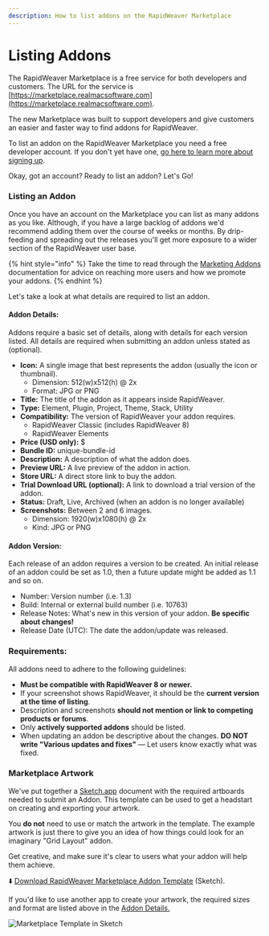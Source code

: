 ```yaml
---
description: How to list addons on the RapidWeaver Marketplace
---
```


# Listing Addons

The RapidWeaver Marketplace is a free service for both developers and customers. The URL for the service is [https://marketplace.realmacsoftware.com](https://marketplace.realmacsoftware.com).

The new Marketplace was built to support developers and give customers an easier and faster way to find addons for RapidWeaver.

To list an addon on the RapidWeaver Marketplace you need a free developer account. If you don't yet have one, [go here to learn more about signing up](developer-account.md).

Okay, got an account? Ready to list an addon? Let's Go!

### Listing an Addon

Once you have an account on the Marketplace you can list as many addons as you like. Although, if you have a large backlog of addons we'd recommend adding them over the course of weeks or months. By drip-feeding and spreading out the releases you'll get more exposure to a wider section of the RapidWeaver user base.&#x20;

{% hint style="info" %}
Take the time to read through the [Marketing Addons](marketing-addons.md) documentation for advice on reaching more users and how we promote your addons.
{% endhint %}

Let's take a look at what details are required to list an addon.

#### Addon Details:

Addons require a basic set of details, along with details for each version listed. All details are required when submitting an addon unless stated as (optional).

* **Icon:** A single image that best represents the addon (usually the icon or thumbnail).
  * Dimension: 512(w)x512(h) @ 2x
  * Format: JPG or PNG
* **Title:** The title of the addon as it appears inside RapidWeaver.
* **Type:** Element, Plugin, Project, Theme, Stack, Utility
* **Compatibility:** The version of RapidWeaver your addon requires.
  * RapidWeaver Classic (includes RapidWeaver 8)
  * RapidWeaver Elements
* **Price (USD only):** $
* **Bundle ID:** unique-bundle-id
* **Description:** A description of what the addon does.
* **Preview URL:** A live preview of the addon in action.
* **Store URL:** A direct store link to buy the addon.
* **Trial Download URL (optional):** A link to download a trial version of the addon.
* **Status:** Draft, Live, Archived (when an addon is no longer available)
* **Screenshots:** Between 2 and 6 images.
  * Dimension: 1920(w)x1080(h) @ 2x
  * Kind: JPG or PNG

#### Addon Version:

Each release of an addon requires a version to be created. An initial release of an addon could be set as 1.0, then a future update might be added as 1.1 and so on.

* Number: Version number (i.e. 1.3)
* Build: Internal or external build number (i.e. 10763)
* Release Notes: What's new in this version of your addon. **Be specific about changes!**
* Release Date (UTC): The date the addon/update was released.

### Requirements:

All addons need to adhere to the following guidelines:

* **Must be compatible with RapidWeaver 8 or newer.**
* If your screenshot shows RapidWeaver, it should be the **current version at the time of listing**.
* Description and screenshots **should not mention or link to competing products or forums**.
* Only **actively supported addons** should be listed.
* When updating an addon be descriptive about the changes. **DO NOT write "Various updates and fixes"** — Let users know exactly what was fixed.

### Marketplace Artwork

We've put together a [Sketch.app](https://www.sketch.com) document with the required artboards needed to submit an Addon. This template can be used to get a headstart on creating and exporting your artwork.

You **do not** need to use or match the artwork in the template. The example artwork is just there to give you an idea of how things could look for an imaginary "Grid Layout" addon.

Get creative, and make sure it's clear to users what your addon will help them achieve.

⬇️ [Download RapidWeaver Marketplace Addon Template](https://www.realmacsoftware.com/downloads/rapidWeaver-marketplace-addon-template.zip) (Sketch).

If you'd like to use another app to create your artwork, the required sizes and format are listed above in the [Addon Details.](listing-addons.md#addon-details)

![Marketplace Template in Sketch](<.gitbook/assets/CleanShot 2022-05-17 at 3.20.56@2x.png>)
